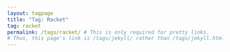 ```yaml
---
layout: tagpage
title: "Tag: Racket"
tag: racket
permalink: /tags/racket/ # This is only required for pretty links.
# Thus, this page's link is /tags/jekyll/ rather than /tags/jekyll.html
---
```

